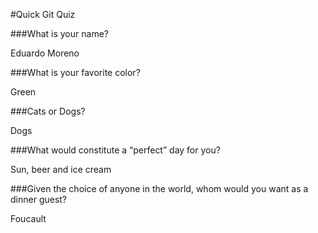 #Quick Git Quiz

###What is your name?

Eduardo Moreno

###What is your favorite color?

Green

###Cats or Dogs?

Dogs

###What would constitute a “perfect” day for you?

Sun, beer and ice cream

###Given the choice of anyone in the world, whom would you want as a dinner guest?

Foucault
